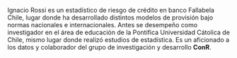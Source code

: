 Ignacio Rossi es un estadístico de riesgo de crédito en banco Fallabela Chile, lugar donde ha desarrollado distintos modelos de provisión bajo normas nacionales e internacionales. Antes se desempeño como investigador en el área de educación de la Pontifica Universidad Cátolica de Chile, mismo lugar donde realizó estudios de estadística. Es un aficionado a los datos y colaborador del grupo de investigación y desarrollo **ConR**.